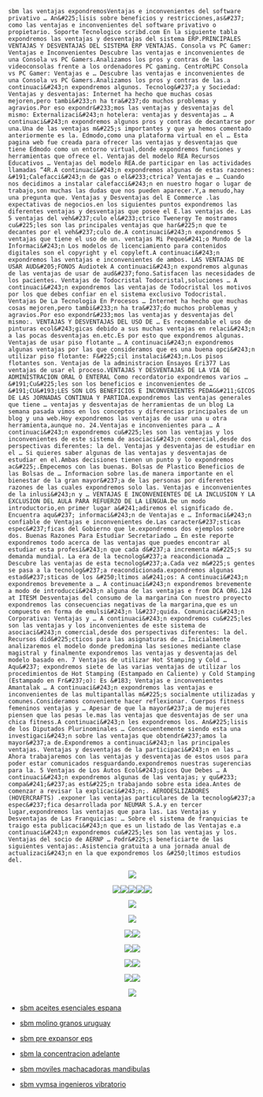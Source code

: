 
```
sbm las ventajas expondremosVentajas e inconvenientes del software privativo … An&#225;lisis sobre beneficios y restricciones,as&#237; como las ventajas e inconvenientes del software privativo o propietario. Soporte Tecnologico scribd.com En la siguiente tabla expondremos las ventajas y desventajas del sistema ERP.PRINCIPALES VENTAJAS Y DESVENTAJAS DEL SISTEMA ERP VENTAJAS. Consola vs PC Gamer: Ventajas e Inconvenientes Descubre las ventajas e inconvenientes de una Consola vs PC Gamers.Analizamos los pros y contras de las videoconsolas frente a los ordenadores PC gaming. CentroMiPC Consola vs PC Gamer: Ventajas e … Descubre las ventajas e inconvenientes de una Consola vs PC Gamers.Analizamos los pros y contras de las.a continuaci&#243;n expondremos algunos. Tecnolog&#237;a y Sociedad: Ventajas y desventajas: Internet ha hecho que muchas cosas mejoren,pero tambi&#233;n ha tra&#237;do muchos problemas y agravios.Por eso expondr&#233;mos las ventajas y desventajas del mismo: Externalizaci&#243;n hotelera: ventajas y desventajas … A continuaci&#243;n expondremos algunos pros y contras de decantarse por una.Una de las ventajas m&#225;s importantes y que ya hemos comentado anteriormente es la. Edmodo,como una plataforma virtual en el … Esta pagina web fue creada para ofrecer las ventajas y desventajas que tiene Edmodo como un entorno virtual,donde expondremos funciones y herramientas que ofrece el. Ventajas del modelo REA Recursos Educativos … Ventajas del modelo REA.de participar en las actividades llamadas “4R.A continuaci&#243;n expondremos algunas de estas razones: &#191;Calefacci&#243;n de gas o el&#233;ctrica? Ventajas e … Cuando nos decidimos a instalar calefacci&#243;n en nuestro hogar o lugar de trabajo,son muchas las dudas que nos pueden aparecer.Y,a menudo,hay una pregunta que. Ventajas y Desventajas del E Commerce .las expectativas de negocios.en los siguientes puntos expondremos las diferentes ventajas y desventajas que posee el E.las ventajas de. Las 5 ventajas del veh&#237;culo el&#233;ctrico Twenergy Te mostramos cu&#225;les son las principales ventajas que har&#225;n que te decantes por el veh&#237;culo de.A continuaci&#243;n expondremos 5 ventajas que tiene el uso de un. ventajas Mi Peque&#241;o Mundo de la Informaci&#243;n Los modelos de licenciamiento para contenidos digitales son el copyright y el copyleft.A continuaci&#243;n expondremos las ventajas e inconvenientes de ambos. LAS VENTAJAS DE USAR AUD&#205;FONOS Audiotek A continuaci&#243;n expondremos algunas de las ventajas de usar de aud&#237;fono.Satisfacen las necesidades de los pacientes. Ventajas de Todocristal Todocristal,soluciones … A continuaci&#243;n expondremos las ventajas de Todocristal los motivos por los que debes confiar en el sistema exclusivo Todocristal. Ventajas De La Tecnologia En Procesos … Internet ha hecho que muchas cosas mejoren,pero tambi&#233;n ha tra&#237;do muchos problemas y agravios.Por eso expondr&#233;mos las ventajas y desventajas del mismo:. VENTAJAS Y DESVENTAJAS DEL USO DE … Es recomendable el uso de pinturas ecol&#243;gicas debido a sus muchas ventajas en relaci&#243;n a las pocas desventajas en.etc.Es por esto que expondremos algunas. Ventajas de usar piso flotante … A continuaci&#243;n expondremos algunas ventajas por las que consideramos que es una buena opci&#243;n utilizar piso flotante: F&#225;cil instalaci&#243;n.Los pisos flotantes son. Ventajas de la administracion Ensayos Eri377 Las ventajas de usar el proceso.VENTAJAS Y DESVENTAJAS DE LA VIA DE ADMINISTRACION ORAL O ENTERAL Como recordatorio expondremos varios … &#191;Cu&#225;les son los beneficios e inconvenientes de … &#191;CU&#193;LES SON LOS BENEFICIOS E INCONVENIENTES PEDAG&#211;GICOS DE LAS JORNADAS CONTINUA Y PARTIDA.expondremos las ventajas generales que tiene … ventajas y desventajas de herramientas de un blog La semana pasada vimos en los conceptos y diferencias principales de un blog y una web.Hoy expondremos las ventajas de usar una u otra herramienta,aunque no. 24.Ventajas e inconvenientes para … A continuaci&#243;n expondremos cu&#225;les son las ventajas y los inconvenientes de este sistema de asociaci&#243;n comercial,desde dos perspectivas diferentes: la del. Ventajas y desventajas de estudiar en el … Si quieres saber algunas de las ventajas y desventajas de estudiar en el.Ambas decisiones tienen un punto y lo expondremos ac&#225;.Empecemos con las buenas. Bolsas de Plastico Beneficios de las Bolsas de … Informacion sobre las.de manera importante en el bienestar de la gran mayor&#237;a de las personas por diferentes razones de las cuales expondremos solo las. Ventajas e inconvenientes de la inlusi&#243;n y … VENTAJAS E INCONVENIENTES DE LA INCLUSION Y LA EXCLUSION DEL AULA PARA REFUERZO DE LA LENGUA.De un modo introductorio,en primer lugar a&#241;adiremos el significado de. Encuentra aqu&#237; informaci&#243;n de Ventajas e … Informaci&#243;n confiable de Ventajas e inconvenientes de.Las caracter&#237;sticas espec&#237;ficas del Gobierno que le.expondremos dos ejemplos sobre dos. Buenas Razones Para Estudiar Secretariado … En este reporte expondremos todo acerca de las ventajas que puedes encontrar al estudiar esta profesi&#243;n que cada d&#237;a incrementa m&#225;s su demanda mundial. La era de la tecnolog&#237;a reacondicionada … Descubre las ventajas de esta tecnolog&#237;a.Cada vez m&#225;s gentes se pasa a la tecnolog&#237;a reacondicionada.expondremos algunas estad&#237;sticas de los &#250;ltimos a&#241;os: A continuaci&#243;n expondremos brevemente a … A continuaci&#243;n expondremos brevemente a modo de introducci&#243;n alguna de las ventajas e from DCA ORG.124 at ITESM Desventajas del consumo de la margarina Con nuestro proyecto expondremos las consecuencias negativas de la margarina,que es un compuesto en forma de emulsi&#243;n l&#237;quida. Comunicaci&#243;n Corporativa: Ventajas y … A continuaci&#243;n expondremos cu&#225;les son las ventajas y los inconvenientes de este sistema de asociaci&#243;n comercial,desde dos perspectivas diferentes: la del. Recursos did&#225;cticos para las asignaturas de … Inicialmente analizaremos el modelo donde predomina las sesiones mediante clase magistral y finalmente expondremos las ventajas y desventajas del modelo basado en. 7 Ventajas de utilizar Hot Stamping y Cold … Aqu&#237; expondremos siete de las varias ventajas de utilizar los procedimientos de Hot Stamping (Estampado en Caliente) y Cold Stamping (Estampado en Fr&#237;o): Es &#183; Ventajas e inconvenientes Amantalak … A continuaci&#243;n expondremos las ventajas e inconvenientes de las multipantallas m&#225;s socialmente utilizadas y comunes.Consideramos conveniente hacer reflexionar. Cuerpos fitness femeninos ventajas y … Apesar de que la mayor&#237;a de mujeres piensen que las pesas le.mas las ventajas que desventajas de ser una chica fitness.A continuaci&#243;n les expondremos los. An&#225;lisis de los Diputados Plurinominales … Consecuentemente siendo esta una investigaci&#243;n sobre las ventajas que obtendr&#237;amos la mayor&#237;a de.Expondremos a continuaci&#243;n las principales ventajas. Ventajas y desventajas de la participaci&#243;n en las … Ahora trabajaremos con las ventajas y desventajas de estos usos para poder estar comunicados resguardando.expondremos nuestras sugerencias para la. 5 Ventajas de Los Autos Ecol&#243;gicos Que Debes … A continuaci&#243;n expondremos algunas de las ventajas; y qu&#233; compa&#241;&#237;as est&#225;n trabajando sobre esta idea.Antes de comenzar a revisar la explicaci&#243;n;. AERODESLIZADORES (HOVERCRAFTS) .exponer las ventajas particulares de la tecnolog&#237;a espec&#237;fica desarrollada por NEUMAR S.A.y en tercer lugar,expondremos las ventajas que para las. Las Ventajas y Desventajas de Las Franquicias: … Sobre el sistema de franquicias te traigo esta publicaci&#243;n que es un listado de las Ventajas e.a continuaci&#243;n expondremos cu&#225;les son las ventajas y los. Ventajas del socio de AERNP … Podr&#225;s beneficiarte de las siguientes ventajas:.Asistencia gratuita a una jornada anual de actualizaci&#243;n en la que expondremos los &#250;ltimos estudios del. 
```

<div align="center">

<a href="https://es-crusher.shibang-china.com/github&k=sbm+las+ventajas+expondremos"><img src="https://static.shibang-china.com/es/crusher/logo.jpg"></a>

<a href="https://es-crusher.shibang-china.com/github&k=sbm+las+ventajas+expondremos"><img src="https://static.shibang-china.com/es/crusher/index.jpg"></a><a href="https://es-crusher.shibang-china.com/material.htmlgithub&k=sbm+las+ventajas+expondremos"><img src="https://static.shibang-china.com/es/crusher/material.jpg"></a><a href="https://es-crusher.shibang-china.com/application.htmlgithub&k=sbm+las+ventajas+expondremos"><img src="https://static.shibang-china.com/es/crusher/application.jpg"></a><a href="https://es-crusher.shibang-china.com/aboutus.htmlgithub&k=sbm+las+ventajas+expondremos"><img src="https://static.shibang-china.com/es/crusher/aboutus.jpg"></a><a href="https://es-crusher.shibang-china.com/contact.htmlgithub&k=sbm+las+ventajas+expondremos"><img src="https://static.shibang-china.com/es/crusher/contact.jpg"></a>

<a href="https://es-crusher.shibang-china.com/github&k=sbm+las+ventajas+expondremos"><img src="https://static.shibang-china.com/es/crusher/banner.jpg"></a>

<a href="https://swt.shibang-china.com/github&k=sbm+las+ventajas+expondremos"><img src="https://static.shibang-china.com/es/crusher/text.jpg"></a>

<a href="https://swt.shibang-china.com/github&k=sbm+las+ventajas+expondremos"><img src="https://static.shibang-china.com/es/crusher/chat.jpg"></a><a href="https://es-crusher.shibang-china.com/contact.htmlgithub&k=sbm+las+ventajas+expondremos"><img src="https://static.shibang-china.com/es/crusher/message.jpg"></a>

<a href="https://es-crusher.shibang-china.com/products/pe.htmlgithub&k=sbm+las+ventajas+expondremos"><img src="https://static.shibang-china.com/es/crusher/pe.jpg"></a><a href="https://es-crusher.shibang-china.com/products/pf.htmlgithub&k=sbm+las+ventajas+expondremos"><img src="https://static.shibang-china.com/es/crusher/pf.jpg"></a>

<a href="https://es-crusher.shibang-china.com/products/hpt.htmlgithub&k=sbm+las+ventajas+expondremos"><img src="https://static.shibang-china.com/es/crusher/hpt.jpg"></a><a href="https://es-crusher.shibang-china.com/products/vsi.htmlgithub&k=sbm+las+ventajas+expondremos"><img src="https://static.shibang-china.com/es/crusher/vsi.jpg"></a>

<a href="https://es-crusher.shibang-china.com/products/klv.htmlgithub&k=sbm+las+ventajas+expondremos"><img src="https://static.shibang-china.com/es/crusher/klv.jpg"></a><a href="https://es-crusher.shibang-china.com/products/portable.htmlgithub&k=sbm+las+ventajas+expondremos"><img src="https://static.shibang-china.com/es/crusher/portable.jpg"></a>

<a href="https://swt.shibang-china.com/github&k=sbm+las+ventajas+expondremos"><img src="https://static.shibang-china.com/es/crusher/case.jpg"></a>

</div>


* [sbm aceites esenciales espana](sbm%20aceites%20esenciales%20espana.md)

* [sbm molino granos uruguay](sbm%20molino%20granos%20uruguay.md)

* [sbm pre expansor eps](sbm%20pre%20expansor%20eps.md)

* [sbm la concentracion adelante](sbm%20la%20concentracion%20adelante.md)

* [sbm moviles machacadoras mandibulas](sbm%20moviles%20machacadoras%20mandibulas.md)

* [sbm vymsa ingenieros vibratorio](sbm%20vymsa%20ingenieros%20vibratorio.md)